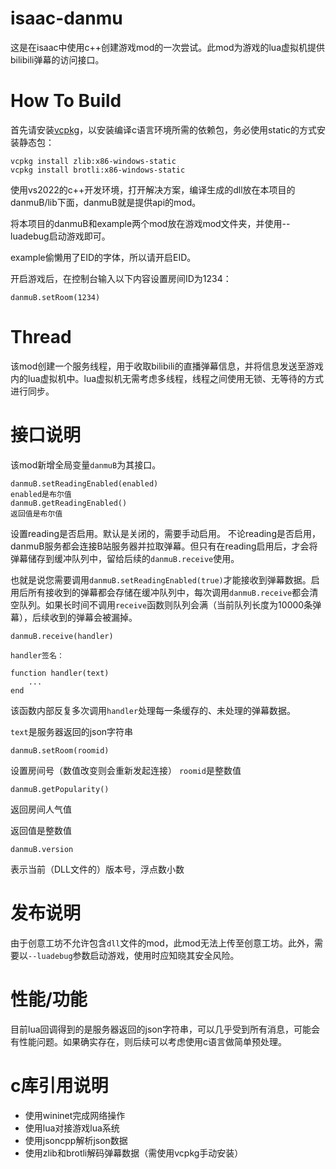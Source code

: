 # isaac-danmu

这是在isaac中使用c++创建游戏mod的一次尝试。此mod为游戏的lua虚拟机提供bilibili弹幕的访问接口。

# How To Build

首先请安装[vcpkg](https://vcpkg.io/en/getting-started.html)，以安装编译c语言环境所需的依赖包，务必使用static的方式安装静态包：

```
vcpkg install zlib:x86-windows-static
vcpkg install brotli:x86-windows-static
```

使用vs2022的c++开发环境，打开解决方案，编译生成的dll放在本项目的danmuB/lib下面，danmuB就是提供api的mod。

将本项目的danmuB和example两个mod放在游戏mod文件夹，并使用--luadebug启动游戏即可。

example偷懒用了EID的字体，所以请开启EID。

开启游戏后，在控制台输入以下内容设置房间ID为1234：

```
danmuB.setRoom(1234)
```

# Thread

该mod创建一个服务线程，用于收取bilibili的直播弹幕信息，并将信息发送至游戏内的lua虚拟机中。lua虚拟机无需考虑多线程，线程之间使用无锁、无等待的方式进行同步。

# 接口说明

该mod新增全局变量`danmuB`为其接口。

```
danmuB.setReadingEnabled(enabled)
enabled是布尔值
danmuB.getReadingEnabled()
返回值是布尔值
```

设置reading是否启用。默认是关闭的，需要手动启用。
不论reading是否启用，danmuB服务都会连接B站服务器并拉取弹幕。但只有在reading启用后，才会将弹幕储存到缓冲队列中，留给后续的`danmuB.receive`使用。


也就是说您需要调用`danmuB.setReadingEnabled(true)`才能接收到弹幕数据。启用后所有接收到的弹幕都会存储在缓冲队列中，每次调用`danmuB.receive`都会清空队列。如果长时间不调用`receive`函数则队列会满（当前队列长度为10000条弹幕），后续收到的弹幕会被漏掉。
```
danmuB.receive(handler)

handler签名：

function handler(text)
	...
end

```
该函数内部反复多次调用`handler`处理每一条缓存的、未处理的弹幕数据。

`text`是服务器返回的json字符串

```
danmuB.setRoom(roomid)
```

设置房间号（数值改变则会重新发起连接）
`roomid`是整数值

```
danmuB.getPopularity()
```
返回房间人气值

返回值是整数值

```
danmuB.version
```

表示当前（DLL文件的）版本号，浮点数小数

# 发布说明

由于创意工坊不允许包含`dll`文件的mod，此mod无法上传至创意工坊。此外，需要以`--luadebug`参数启动游戏，使用时应知晓其安全风险。

# 性能/功能

目前lua回调得到的是服务器返回的json字符串，可以几乎受到所有消息，可能会有性能问题。如果确实存在，则后续可以考虑使用c语言做简单预处理。

# c库引用说明

- 使用wininet完成网络操作
- 使用lua对接游戏lua系统
- 使用jsoncpp解析json数据
- 使用zlib和brotli解码弹幕数据（需使用vcpkg手动安装）
